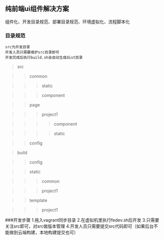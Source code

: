 ## 纯前端ui组件解决方案

   组件化、开发目录规范、部署目录规范、环境虚拟化、流程脚本化

### 目录规范
    src为开发目录
    开发人员只需要维护src目录即可
    开发完成后执行build.sh会自动生成dist目录

> src

> > common

> > > static

> > > component

> > page

> > >project1

> > > > component

> > > > static

> > config

> build

> > config

> > static

> > > common

> > > project1

> > template

> > > project1

###开发步骤
    1.拖入vagrant同步目录
    2.在虚拟机里执行fedev.sh后开发
    3.只需要关注src即可，对src做版本管理
    4.开发人员只需要提交src代码即可（如果后台不能做到云端构建，本地构建提交也可）
